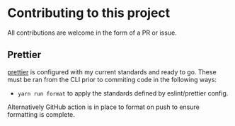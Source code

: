 # Contributing to this project

All contributions are welcome in the form of a PR or issue.

## Prettier

[prettier](https://prettier.io/) is
configured with my current standards and ready to go. These must be ran from
the CLI prior to commiting code in the following ways:

- `yarn run format` to apply the standards defined by eslint/prettier config.

Alternatively GitHub action is in place to format on push to ensure formatting is complete.
